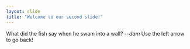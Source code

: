 ```yaml
---
layout: slide
title: "Welcome to our second slide!"
---
```

What did the fish say when he swam into a wall? --*dam*
Use the left arrow to go back!
